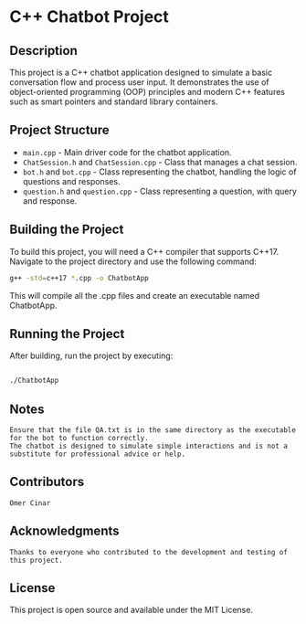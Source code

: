 # C++ Chatbot Project

## Description
This project is a C++ chatbot application designed to simulate a basic conversation flow and process user input. It demonstrates the use of object-oriented programming (OOP) principles and modern C++ features such as smart pointers and standard library containers.

## Project Structure
- `main.cpp` - Main driver code for the chatbot application.
- `ChatSession.h` and `ChatSession.cpp` - Class that manages a chat session.
- `bot.h` and `bot.cpp` - Class representing the chatbot, handling the logic of questions and responses.
- `question.h` and `question.cpp` - Class representing a question, with query and response.

## Building the Project
To build this project, you will need a C++ compiler that supports C++17. Navigate to the project directory and use the following command:

```bash
g++ -std=c++17 *.cpp -o ChatbotApp
```
This will compile all the .cpp files and create an executable named ChatbotApp.

## Running the Project

After building, run the project by executing:

```bash

./ChatbotApp
```

## Notes

    Ensure that the file QA.txt is in the same directory as the executable for the bot to function correctly.
    The chatbot is designed to simulate simple interactions and is not a substitute for professional advice or help.

## Contributors

    Ömer Cinar

## Acknowledgments

    Thanks to everyone who contributed to the development and testing of this project.

## License

This project is open source and available under the MIT License.
